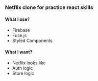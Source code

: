 ### Netflix clone for practice react skills


#### What I use?

- Firebase
- Fuse.js
- Styled Components


#### What I want?

- Netflix looks like
- Auth logic
- Store logic